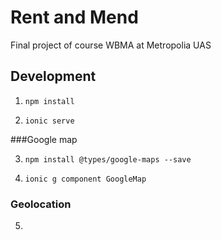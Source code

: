 # Rent and Mend
Final project of course WBMA at Metropolia UAS

## Development
1. `npm install`

2. `ionic serve`

###Google map

3. `npm install @types/google-maps --save`

4.  `ionic g component GoogleMap`

### Geolocation
5. 
